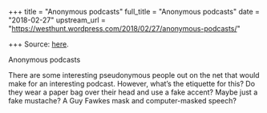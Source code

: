 +++
title = "Anonymous podcasts"
full_title = "Anonymous podcasts"
date = "2018-02-27"
upstream_url = "https://westhunt.wordpress.com/2018/02/27/anonymous-podcasts/"

+++
Source: [here](https://westhunt.wordpress.com/2018/02/27/anonymous-podcasts/).

Anonymous podcasts

There are some interesting pseudonymous people out on the net that would
make for an interesting podcast. However, what’s the etiquette for this?
Do they wear a paper bag over their head and use a fake accent? Maybe
just a fake mustache? A Guy Fawkes mask and computer-masked speech?

